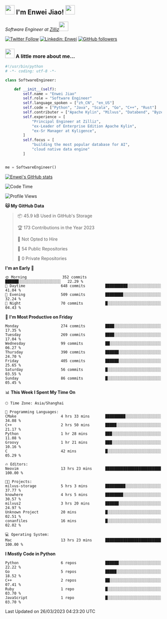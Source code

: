 <h2><img src="https://emojis.slackmojis.com/emojis/images/1531849430/4246/blob-sunglasses.gif?1531849430" width="30"/> I'm  Enwei Jiao! <img src="https://media.giphy.com/media/juBt25nT1KGys/giphy.gif" width=30> </h2>
<!-- <img align='right' src="https://media.giphy.com/media/M9gbBd9nbDrOTu1Mqx/giphy.gif" width="230"> -->
<p><em>Software Engineer at <a href="https://zilliz.com/">Zilliz</a><img src="https://media.giphy.com/media/WUlplcMpOCEmTGBtBW/giphy.gif" width="30"></em></p>

[![Twitter Follow](https://img.shields.io/twitter/follow/misteranmol?label=Follow)](https://twitter.com/intent/follow?screen_name=EnweiJiao)
[![Linkedin: Enwei](https://img.shields.io/badge/-enwei-blue?style=&logo=Linkedin&logoColor=white&link=https://www.linkedin.com/in/enwei-jiao-41192a97)](https://www.linkedin.com/in/enwei-jiao-41192a97/)
[![GitHub followers](https://img.shields.io/github/followers/jiaoew1991?label=Follow&style=social)](https://github.com/jiaoew1991)


### <img src="https://media.giphy.com/media/VgCDAzcKvsR6OM0uWg/giphy.gif" width="30"> A little more about me...  

```python
#!/usr/bin/python
# -*- coding: utf-8 -*-

class SoftwareEngineer:

    def __init__(self):
        self.name = "Enwei Jiao"
        self.role = "Software Engineer"
        self.language_spoken = ["zh_CN", "en_US"]
        self.code = ["Python", "Java", "Scala", "Go", "C++", "Rust"]
        self.contributer = ["Apache Kylin", "Milvus", "Databend", "Byzer-Lang"]
        self.experience = [
            "Principal Engineer at Zilliz",
            "ex-Leader of Enterprise Edition Apache Kylin",
            "ex-Sr Manager at Kyligence",
        ]
        self.focus = [
            "building the most popular database for AI",
            "cloud native data engine"
        ]


me = SoftwareEngineer()
```

[![Enwei's GitHub stats](https://github-readme-stats.vercel.app/api?username=jiaoew1991&count_private=true&show_icons=true)](https://github.com/jiaoew1991/jiaoew1991)

<!-- [![Top Langs](https://github-readme-stats.vercel.app/api/top-langs/?username=jiaoew1991&layout=compact)](https://github.com/jiaoew1991/jiaoew1991) -->

<!--START_SECTION:waka-->
![Code Time](http://img.shields.io/badge/Code%20Time-588%20hrs%2044%20mins-blue)

![Profile Views](http://img.shields.io/badge/Profile%20Views-0-blue)

**🐱 My GitHub Data** 

> 📦 45.9 kB Used in GitHub's Storage 
 > 
> 🏆 173 Contributions in the Year 2023
 > 
> 🚫 Not Opted to Hire
 > 
> 📜 54 Public Repositories 
 > 
> 🔑 0 Private Repositories 
 > 
**I'm an Early 🐤** 

```text
🌞 Morning                352 commits         ██████░░░░░░░░░░░░░░░░░░░   22.29 % 
🌆 Daytime                648 commits         ██████████░░░░░░░░░░░░░░░   41.04 % 
🌃 Evening                509 commits         ████████░░░░░░░░░░░░░░░░░   32.24 % 
🌙 Night                  70 commits          █░░░░░░░░░░░░░░░░░░░░░░░░   04.43 % 
```
📅 **I'm Most Productive on Friday** 

```text
Monday                   274 commits         ████░░░░░░░░░░░░░░░░░░░░░   17.35 % 
Tuesday                  269 commits         ████░░░░░░░░░░░░░░░░░░░░░   17.04 % 
Wednesday                99 commits          ██░░░░░░░░░░░░░░░░░░░░░░░   06.27 % 
Thursday                 390 commits         ██████░░░░░░░░░░░░░░░░░░░   24.70 % 
Friday                   405 commits         ██████░░░░░░░░░░░░░░░░░░░   25.65 % 
Saturday                 56 commits          █░░░░░░░░░░░░░░░░░░░░░░░░   03.55 % 
Sunday                   86 commits          █░░░░░░░░░░░░░░░░░░░░░░░░   05.45 % 
```


📊 **This Week I Spent My Time On** 

```text
🕑︎ Time Zone: Asia/Shanghai

💬 Programming Languages: 
CMake                    4 hrs 33 mins       █████████░░░░░░░░░░░░░░░░   34.08 % 
C++                      2 hrs 50 mins       █████░░░░░░░░░░░░░░░░░░░░   21.17 % 
Python                   1 hr 28 mins        ███░░░░░░░░░░░░░░░░░░░░░░   11.08 % 
Groovy                   1 hr 21 mins        ███░░░░░░░░░░░░░░░░░░░░░░   10.16 % 
C                        42 mins             █░░░░░░░░░░░░░░░░░░░░░░░░   05.29 % 

🔥 Editors: 
Neovim                   13 hrs 23 mins      █████████████████████████   100.00 % 

🐱‍💻 Projects: 
milvus-storage           5 hrs 3 mins        █████████░░░░░░░░░░░░░░░░   37.77 % 
knowhere                 4 hrs 5 mins        ████████░░░░░░░░░░░░░░░░░   30.57 % 
milvus2                  3 hrs 20 mins       ██████░░░░░░░░░░░░░░░░░░░   24.97 % 
Unknown Project          20 mins             █░░░░░░░░░░░░░░░░░░░░░░░░   02.51 % 
conanfiles               16 mins             █░░░░░░░░░░░░░░░░░░░░░░░░   02.02 % 

💻 Operating System: 
Mac                      13 hrs 23 mins      █████████████████████████   100.00 % 
```

**I Mostly Code in Python** 

```text
Python                   6 repos             ██████░░░░░░░░░░░░░░░░░░░   22.22 % 
Go                       5 repos             █████░░░░░░░░░░░░░░░░░░░░   18.52 % 
C++                      2 repos             ██░░░░░░░░░░░░░░░░░░░░░░░   07.41 % 
Ruby                     1 repo              █░░░░░░░░░░░░░░░░░░░░░░░░   03.70 % 
JavaScript               1 repo              █░░░░░░░░░░░░░░░░░░░░░░░░   03.70 % 
```




 Last Updated on 26/03/2023 04:23:20 UTC
<!--END_SECTION:waka-->
